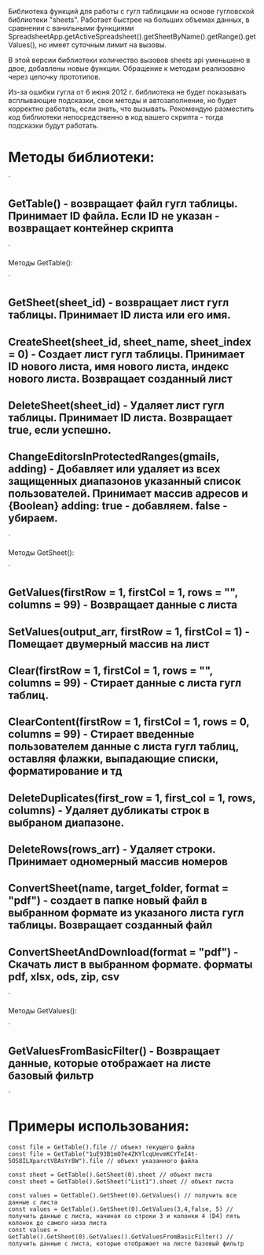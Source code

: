 Библиотека функций для работы с гугл таблицами на основе гугловской библиотеки "sheets". 
Работает быстрее на больших объемах данных, в сравнении с ванильными функциями SpreadsheetApp.getActiveSpreadsheet().getSheetByName().getRange().getValues(), но имеет суточным лимит на вызовы.

В этой версии библиотеки количество вызовов sheets api уменьшено в двое, добавлены новые функции. Обращение к методам реализовано через цепочку прототипов.

Из-за ошибки гугла от 6 июня 2012 г. библиотека не будет показывать всплывающие подсказки, свои методы и автозаполнение, но будет корректно работать, если знать, что вызывать.
Рекомендую разместить код библиотеки непосредственно в код вашего скрипта - тогда подсказки будут работать.

# Методы библиотеки:

`
## GetTable() - возвращает файл гугл таблицы. Принимает ID файла. Если ID не указан - возвращает контейнер скрипта
`

Методы GetTable():

`
## GetSheet(sheet_id) - возвращает лист гугл таблицы. Принимает ID листа или его имя.

## CreateSheet(sheet_id, sheet_name, sheet_index = 0) - Создает лист гугл таблицы. Принимает ID нового листа, имя нового листа, индекс нового листа. Возвращает созданный лист

## DeleteSheet(sheet_id) - Удаляет лист гугл таблицы. Принимает ID листа. Возвращает true, если успешно.

## ChangeEditorsInProtectedRanges(gmails, adding) - Добавляет или удаляет из всех защищенных диапазонов указанный список пользователей. Принимает массив адресов и {Boolean}  adding: true - добавляем. false - убираем.
`


Методы GetSheet():

`
## GetValues(firstRow = 1, firstCol = 1, rows = "", columns = 99) - Возвращает данные с листа

## SetValues(output_arr, firstRow = 1, firstCol = 1) - Помещает двумерный массив на лист

## Clear(firstRow = 1, firstCol = 1, rows = "", columns = 99) - Стирает данные с листа гугл таблиц.

## ClearContent(firstRow = 1, firstCol = 1, rows = 0, columns = 99) - Стирает введенные пользователем данные с листа гугл таблиц, оставляя флажки, выпадающие списки, форматирование и тд

## DeleteDuplicates(first_row = 1, first_col = 1, rows, columns) - Удаляет дубликаты строк в выбраном диапазоне.

## DeleteRows(rows_arr) - Удаляет строки. Принимает одномерный массив номеров

## ConvertSheet(name, target_folder, format = "pdf") - создает в папке новый файл в выбранном формате из указаного листа гугл таблицы. Возвращает созданный файл

## ConvertSheetAndDownload(format = "pdf") - Скачать лист в выбранном формате. форматы pdf, xlsx, ods, zip, csv
`

Методы GetValues():

`
## GetValuesFromBasicFilter() - Возвращает данные, которые отображает на листе базовый фильтр
`

# Примеры использования:

```
const file = GetTable().file // объект текущего файла
const file = GetTable("1uE93B1mO7e4ZKYlcqUevmKCYTeI4t-5OS8ILXparctV8AsYr8W").file // объект указанного файла

const sheet = GetTable().GetSheet(0).sheet // объект листа
const sheet = GetTable().GetSheet("List1").sheet // объект листа

const values = GetTable().GetSheet(0).GetValues() // получить все данные с листа
const values = GetTable().GetSheet(0).GetValues(3,4,false, 5) // получить данные с листа, начиная со строки 3 и колонки 4 (D4) пять колонок до самого низа листа
const values = GetTable().GetSheet(0).GetValues().GetValuesFromBasicFilter() // получить данные с листа, которые отображает на листе базовый фильтр
```
